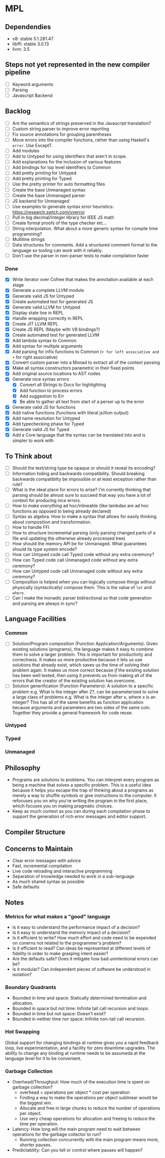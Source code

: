 # MPL

## Dependendies

* v8: stable 5.1.281.47
* libffi: stable 3.0.13
* llvm: 3.5

## Steps not yet represented in the new compiler pipeline

- [ ] Keyword arguments
- [ ] Parsing
- [ ] Javascript Backend

## Backlog

- [ ] Are the semantics of strings preserved in the Javascript translation?
- [ ] Custom string parser to improve error reporting
- [ ] Fix source annotations for grouping parentheses
- [ ] Move errors into the compiler functions, rather than using Haskell's `error`. Use ExceptT.
- [ ] Add modules
- [ ] Add to Untyped for using identifiers that aren't in scope.
- [ ] Add explanations for the inclusion of various features
- [ ] Add bindings for top level identifiers to Common
- [ ] Add pretty printing for Untyped
- [ ] Add pretty printing for Typed
- [ ] Use the pretty printer for auto formatting files
- [ ] Create the base Unmanaged syntax
- [ ] Create the base Unmanaged parser
- [ ] JS backend for Unmanaged
- [ ] Use examples to generate syntax error heuristics: https://research.swtch.com/yyerror
- [ ] Pull in big decimal/integer library for IEEE JS math
- [ ] Create formal proofs of the type checker etc...
- [ ] String interpolation. What about a more generic syntax for compile time programming?
- [ ] Multiline strings
- [ ] Data structures for comments. Add a structured comment format to the language so tooling can work with it reliably.
- [ ] Don't use the parser in non-parser tests to make compilation faster

### Done

- [X] Write iterator over Cofree that makes the annotation available at each stage
- [X] Generate a complete LLVM module
- [X] Generate valid JS for Untyped
- [X] Create automated test for generated JS
- [X] Generate valid LLVM for Untyped
- [X] Display state line in REPL
- [X] Handle wrapping correctly in REPL
- [X] Create JIT LLVM REPL
- [X] Create JS REPL (Maybe with V8 bindings?)
- [X] Create automated test for generated LLVM
- [X] Add lambda syntax to Common
- [X] Add syntax for multiple arguments
- [X] Add parsing for infix functions to Common (`+ for left associative and +` for right associative)
- [X] Convert custom parser into a Monad to extract all of the context passing
- [X] Make all syntax constructors parametric in their fixed points
- [X] Add original source locations to AST nodes
- [X] Generate nice syntax errors
  - [X] Convert all Strings to Docs for highlighting
  - [X] Add function to process errors
  - [X] Add suggestion to Err
  - [X] Be able to gather all text from start of a perser up to the error
- [X] Generate valid JS for functions
- [X] Add native functions (functions with literal js/llvm output)
- [X] Add name resolution for Untyped
- [X] Add typechecking phase for Typed
- [X] Generate valid JS for Typed
- [X] Add a Core language that the syntax can be translated into and is simpler to work with

## To Think about

- [ ] Should the text/string type be opaque or should it reveal its encoding?
- [ ] Information hiding and backwards compatibility. Should breaking backwards compatibilty be impossible or at least exception rather than rule?
- [ ] What is the ideal place for errors to arise? I'm currently thinking that parsing should be almost sure to succeed that way you have a lot of context for producing nice errors.
- [ ] How to make _everything_ ad hoc/inlineable (like lambdas are ad hoc functions as opposed to being already declared)
- [ ] Syntax as algebra. How to make a syntax that allows for easily thinking about composition and transformation.
- [ ] How to handle FFI
- [ ] How to structure incremental parsing (only parsing changed parts of a file and updating the otherwise already processed tree)
- [ ] How should the memory API be for Unmanaged. What guarantees should its type system encode?
- [ ] How can Untyped code call Typed code without any extra ceremony?
- [ ] How can Typed code call Unmanaged code without any extra ceremony?
- [ ] How can Untyped code call Unmanaged code without any extra ceremony?
- [ ] Composition is helped when you can logically compose things without physically (syntactically) compose them. This is the value of `let` and `where`.
- [ ] Can I make the monadic parser bidirectional so that code generation and parsing are always in sync?

## Language Facilities

### Common

- [ ] Solution/Program composition (Function Application/Arguments): Given existing solutions (programs), the language makes it easy to combine them to solve a larger problem. This is important for productivity and correctness. It makes us more productive because it lets us use solutions that already exist, which saves us the time of solving their problem again. It makes us more correct because _if_ the existing solution has been well tested, then using it prevents us from making all of the errors that the creator of the existing solution has overcome.
- [ ] Solution generification (Function Parameters): A solution to a specific problem e.g. What is the integer after 2?, can be parameterized to solve a large class of problems e.g. What is the integer after x, where x is an integer? This has all of the same benefits as function application because arguments and parameters are two sides of the same coin. Together they provide a general framework for code reuse.

### Untyped
### Typed
### Unmanaged

## Philosophy

* Programs are solutions to problems. You can interpret every program as being a machine that solves a specific problem. This is a useful idea because it helps you escape the trap of thinking about a programs as merely a way to shuffle symbols or give instructions to the computer. It refocuses you on why you're writing the program in the first place, which focuses you on making pragmatic choices.
* Keep as much context as you can during each compilation phase to support the generation of rich error messages and editor support.

## Compiler Structure

## Concerns to Maintain

* Clear error messages with advice
* Fast, incremental compilation
* Live code reloading and interactive programming
* Separation of knowledge needed to work in a sub-language
* As much shared syntax as possible
* Safe defaults

## Notes

### Metrics for what makes a "good" language

* Is it easy to understand the performance impact of a decision?
* Is it easy to understand the memory impact of a decision?
* Is it efficient to write? How much effort and code need to be expended on conerns not related to the programmer's problem?
* Is it efficient to read? Can ideas be represented at different levels of fidelity in order to make grasping intent easier?
* Are the defaults safe? Does it mitigate how bad unintentional errors can be?
* Is it modular? Can independent pieces of software be understood in isolation?

### Boundary Quadrants

* Bounded in time and space:         Statically determined termination and allocation.
* Bounded in space but not time:     Infinite tail call recursion and loops.
* Bounded in time but not space:     Doesn't exist?
* Bounded in neither time nor space: Infinite non-tail call recursion.

### Hot Swapping

Global support for changing bindings at runtime gives you a rapid feedback loop, live experimentation, and a facility for zero downtime upgrades. The ability to change any binding at runtime needs to be assumeda at the language level for it to be convenient.

### Garbage Collection

* Overhead/Throughput: How much of the execution time is spent on garbage collection?
  * overhead = operations per object * cost per operation
  * Finding a way to make the operations per object sublinear would be the biggest win.
  * Allocate and free in large chunks to reduce the number of operations per object.
  * Use very cheap operations for allocation and freeing to reduce the time per operation.
* Latency: How long will the main program need to wait between operations for the garbage collector to run?
  * Running collection concurrently with the main program means more, shorter pauses.
* Predictability: Can you tell or control where pauses will happen?
